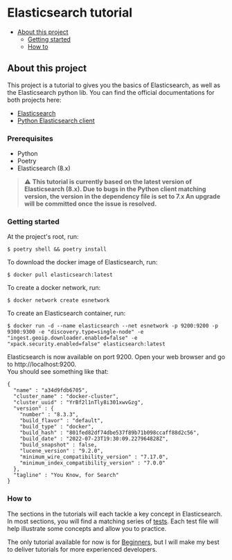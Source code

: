 # Elasticsearch tutorial

- [About this project](#about-this-project)
    - [Getting started](#getting-started)
    - [How to](#how-to)

## About this project

This project is a tutorial to gives you the basics of Elasticsearch, as well as the Elasticsearch python lib.
You can find the official documentations for both projects here:
 - [Elasticsearch](https://www.elastic.co/guide/index.html)
 - [Python Elasticsearch client](https://elasticsearch-py.readthedocs.io/en/latest/)

### Prerequisites

- Python
- Poetry
- Elasticsearch (8.x)

> :warning: <b>This tutorial is currently based on the latest version of Elasticsearch (8.x).
> Due to bugs in the Python client matching version, the version in the dependency file is set to 7.x
> An upgrade will be committed once the issue is resolved.</b>

### Getting started

At the project's root, run:

```
$ poetry shell && poetry install
```

To download the docker image of Elasticsearch, run:

```
$ docker pull elasticsearch:latest
```

To create a docker network, run:

```
$ docker network create esnetwork
```

To create an Elasticsearch container, run:

```
$ docker run -d --name elasticsearch --net esnetwork -p 9200:9200 -p 9300:9300 -e "discovery.type=single-node" -e "ingest.geoip.downloader.enabled=false" -e "xpack.security.enabled=false" elasticsearch:latest
```

Elasticsearch is now available on port 9200.
Open your web browser and go to http://localhost:9200.\
You should see something like that:

```
{
  "name" : "a34d9fdb6705",
  "cluster_name" : "docker-cluster",
  "cluster_uuid" : "YrBf2l1nTly8i301xwvGzg",
  "version" : {
    "number" : "8.3.3",
    "build_flavor" : "default",
    "build_type" : "docker",
    "build_hash" : "801fed82df74dbe537f89b71b098ccaff88d2c56",
    "build_date" : "2022-07-23T19:30:09.227964828Z",
    "build_snapshot" : false,
    "lucene_version" : "9.2.0",
    "minimum_wire_compatibility_version" : "7.17.0",
    "minimum_index_compatibility_version" : "7.0.0"
  },
  "tagline" : "You Know, for Search"
}
```

### How to

The sections in the tutorials will each tackle a key concept in Elasticsearch.
In most sections, you will find a matching series of [tests](./tests).
Each test file will help illustrate some concepts and allow you to practice.

The only tutorial available for now is for [Beginners](BEGINNERS.md),
but I will make my best to deliver tutorials for more experienced developers.